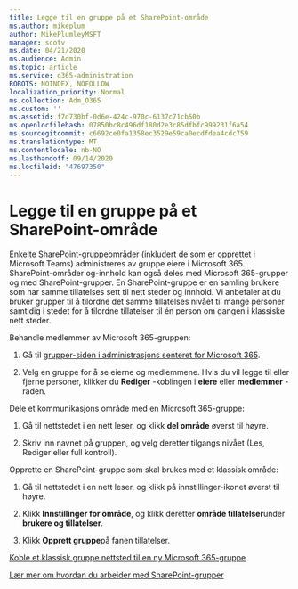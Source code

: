 ```yaml
---
title: Legge til en gruppe på et SharePoint-område
ms.author: mikeplum
author: MikePlumleyMSFT
manager: scotv
ms.date: 04/21/2020
ms.audience: Admin
ms.topic: article
ms.service: o365-administration
ROBOTS: NOINDEX, NOFOLLOW
localization_priority: Normal
ms.collection: Adm_O365
ms.custom: ''
ms.assetid: f7d730bf-0d6e-424c-970c-6137c71cb50b
ms.openlocfilehash: 07850bc8c496df180d2e3c85dfbfc999231f6a54
ms.sourcegitcommit: c6692ce0fa1358ec3529e59ca0ecdfdea4cdc759
ms.translationtype: MT
ms.contentlocale: nb-NO
ms.lasthandoff: 09/14/2020
ms.locfileid: "47697350"
---
```

# <a name="add-a-group-to-a-sharepoint-site"></a>Legge til en gruppe på et SharePoint-område

Enkelte SharePoint-gruppeområder (inkludert de som er opprettet i Microsoft Teams) administreres av gruppe eiere i Microsoft 365. SharePoint-områder og-innhold kan også deles med Microsoft 365-grupper og med SharePoint-grupper. En SharePoint-gruppe er en samling brukere som har samme tillatelses sett til nett steder og innhold. Vi anbefaler at du bruker grupper til å tilordne det samme tillatelses nivået til mange personer samtidig i stedet for å tilordne tillatelser til én person om gangen i klassiske nett steder.
  
Behandle medlemmer av Microsoft 365-gruppen:
  
1. Gå til [grupper-siden i administrasjons senteret for Microsoft 365](https://portal.office.com/adminportal/home#/groups).
    
2. Velg en gruppe for å se eierne og medlemmene. Hvis du vil legge til eller fjerne personer, klikker du **Rediger** -koblingen i **eiere** eller **medlemmer** -raden. 
    
Dele et kommunikasjons område med en Microsoft 365-gruppe:
  
1. Gå til nettstedet i en nett leser, og klikk **del område** øverst til høyre. 
    
2. Skriv inn navnet på gruppen, og velg deretter tilgangs nivået (Les, Rediger eller full kontroll).
    
Opprette en SharePoint-gruppe som skal brukes med et klassisk område:
  
1. Gå til nettstedet i en nett leser, og klikk på innstillinger-ikonet øverst til høyre.
    
2. Klikk **Innstillinger for område**, og klikk deretter **område tillatelser**under **brukere og tillatelser**.
    
3. Klikk **Opprett gruppe**på fanen tillatelser.
    
[Koble et klassisk gruppe nettsted til en ny Microsoft 365-gruppe](https://go.microsoft.com/fwlink/?linkid=2008654)
  
[Lær mer om hvordan du arbeider med SharePoint-grupper](https://go.microsoft.com/fwlink/?linkid=874658)
  

